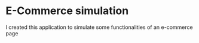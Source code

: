 # E-Commerce simulation

I created this application to simulate some functionalities of an e-commerce page
